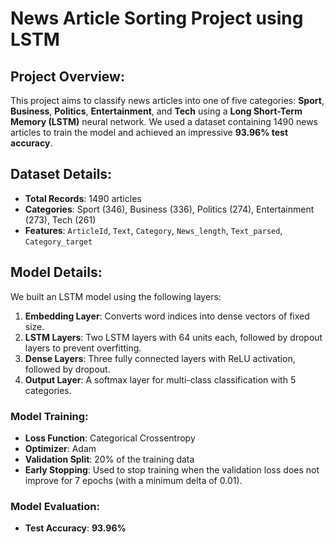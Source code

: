 
# News Article Sorting Project using LSTM

## Project Overview:
This project aims to classify news articles into one of five categories: **Sport**, **Business**, **Politics**, **Entertainment**, and **Tech** using a **Long Short-Term Memory (LSTM)** neural network. We used a dataset containing 1490 news articles to train the model and achieved an impressive **93.96% test accuracy**.

## Dataset Details:
- **Total Records**: 1490 articles
- **Categories**: Sport (346), Business (336), Politics (274), Entertainment (273), Tech (261)
- **Features**: `ArticleId`, `Text`, `Category`, `News_length`, `Text_parsed`, `Category_target`

## Model Details:
We built an LSTM model using the following layers:
1. **Embedding Layer**: Converts word indices into dense vectors of fixed size.
2. **LSTM Layers**: Two LSTM layers with 64 units each, followed by dropout layers to prevent overfitting.
3. **Dense Layers**: Three fully connected layers with ReLU activation, followed by dropout.
4. **Output Layer**: A softmax layer for multi-class classification with 5 categories.

### Model Training:
- **Loss Function**: Categorical Crossentropy
- **Optimizer**: Adam
- **Validation Split**: 20% of the training data
- **Early Stopping**: Used to stop training when the validation loss does not improve for 7 epochs (with a minimum delta of 0.01).

### Model Evaluation:
- **Test Accuracy**: **93.96%**

